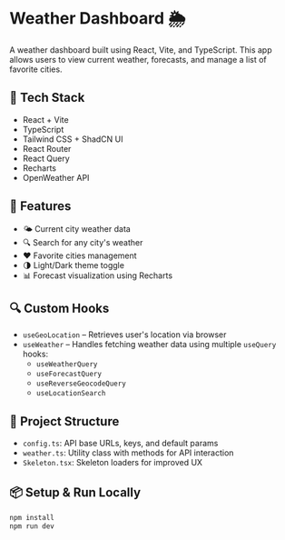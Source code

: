 # Weather Dashboard 🌦️

A weather dashboard built using React, Vite, and TypeScript. This app allows users to view current weather, forecasts, and manage a list of favorite cities.

## 🔧 Tech Stack

- React + Vite
- TypeScript
- Tailwind CSS + ShadCN UI
- React Router
- React Query
- Recharts
- OpenWeather API

## 🚀 Features

- 🌤 Current city weather data
- 🔍 Search for any city's weather
- ❤️ Favorite cities management
- 🌗 Light/Dark theme toggle
- 📊 Forecast visualization using Recharts

## 🔍 Custom Hooks

- `useGeoLocation` – Retrieves user's location via browser
- `useWeather` – Handles fetching weather data using multiple `useQuery` hooks:
  - `useWeatherQuery`
  - `useForecastQuery`
  - `useReverseGeocodeQuery`
  - `useLocationSearch`

## 📁 Project Structure

- `config.ts`: API base URLs, keys, and default params
- `weather.ts`: Utility class with methods for API interaction
- `Skeleton.tsx`: Skeleton loaders for improved UX

## 📦 Setup & Run Locally

```bash
npm install
npm run dev

